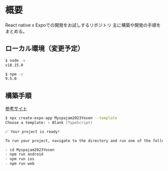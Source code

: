 # 概要
React native x Expoでの開発をお試しするリポジトリ
主に構築や開発の手順をまとめる。

## ローカル環境（変更予定）
```zsh
$ node -v
v18.15.0

$ npm -v
9.5.0
```

## 構築手順
[参考サイト](https://zenn.dev/yuma1217/articles/d05b049b392087)

```zsh
$ npx create-expo-app Myspajam2023Yosen --template
Choose a template: › Blank (TypeScript)

✅ Your project is ready!

To run your project, navigate to the directory and run one of the following npm commands.

- cd Myspajam2023Yosen
- npm run android
- npm run ios
- npm run web

```